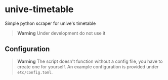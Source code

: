 # unive-timetable

Simple python scraper for unive's timetable

> **Warning**
> Under development do not use it

## Configuration

> **Warning**
> The script doesn't function without a config file, you have to create one for yourself.
> An example configuration is provided under `etc/config.toml`. 
